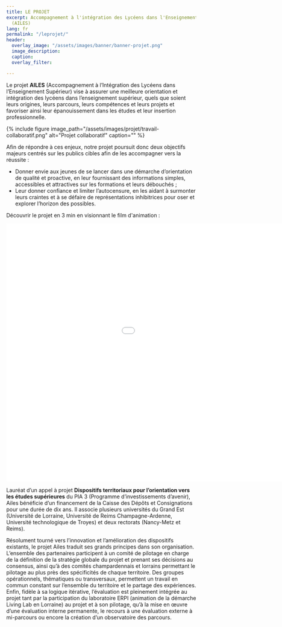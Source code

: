 ```yaml
---
title: LE PROJET
excerpt: Accompagnement à l'intégration des Lycéens dans l'Enseignement Supérieur
  (AILES)
lang: fr
permalink: "/leprojet/"
header:
  overlay_image: "/assets/images/banner/banner-projet.png"
  image_description: 
  caption: 
  overlay_filter: 

---
```

Le projet **AILES** (Accompagnement à l’Intégration des Lycéens dans l’Enseignement Supérieur) vise à assurer une meilleure orientation et intégration des lycéens dans l’enseignement supérieur, quels que soient leurs origines, leurs parcours, leurs compétences et leurs projets et favoriser ainsi leur épanouissement dans les études et leur insertion professionnelle.

{% include figure image_path="/assets/images/projet/travail-collaboratif.png" alt="Projet collaboratif" caption="" %}

Afin de répondre à ces enjeux, notre projet poursuit donc deux objectifs majeurs centrés sur les publics cibles afin de les accompagner vers la réussite :

* Donner envie aux jeunes de se lancer dans une démarche d’orientation de qualité et proactive, en leur fournissant des informations simples, accessibles et attractives sur les formations et leurs débouchés ;
* Leur donner confiance et limiter l’autocensure, en les aidant à surmonter leurs craintes et à se défaire de représentations inhibitrices pour oser et explorer l’horizon des possibles.

Découvrir le projet en 3 min en visionnant le film d'animation : 

<iframe width="1214" height="683" src="[https://www.youtube.com/embed/4a-joEYaM-8](https://www.youtube.com/embed/4a-joEYaM-8 "https://www.youtube.com/embed/4a-joEYaM-8")" title="YouTube video player" frameborder="0" allow="accelerometer; autoplay; clipboard-write; encrypted-media; gyroscope; picture-in-picture" allowfullscreen></iframe>

Lauréat d’un appel à projet **Dispositifs territoriaux pour l’orientation vers les études supérieures** du PIA 3 (Programme d’investissements d’avenir), Ailes bénéficie d’un financement de la Caisse des Dépôts et Consignations pour une durée de dix ans. Il associe plusieurs universités du Grand Est (Université de Lorraine, Université de Reims Champagne-Ardenne, Université technologique de Troyes) et deux rectorats (Nancy-Metz et Reims).

Résolument tourné vers l’innovation et l’amélioration des dispositifs existants, le projet Ailes traduit ses grands principes dans son organisation. L’ensemble des partenaires participent à un comité de pilotage en charge de la définition de la stratégie globale du projet et prenant ses décisions au consensus, ainsi qu’à des comités champardennais et lorrains permettant le pilotage au plus près des spécificités de chaque territoire. Des groupes opérationnels, thématiques ou transversaux, permettent un travail en commun constant sur l’ensemble du territoire et le partage des expériences. Enfin, fidèle à sa logique itérative, l’évaluation est pleinement intégrée au projet tant par la participation du laboratoire ERPI (animation de la démarche Living Lab en Lorraine) au projet et à son pilotage, qu’à la mise en œuvre d’une évaluation interne permanente, le recours à une évaluation externe à mi-parcours ou encore la création d’un observatoire des parcours.